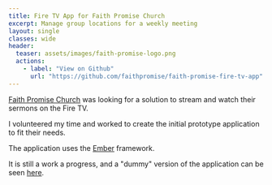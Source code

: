 ```yaml
---
title: Fire TV App for Faith Promise Church
excerpt: Manage group locations for a weekly meeting
layout: single
classes: wide
header:
  teaser: assets/images/faith-promise-logo.png
  actions:
    - label: "View on Github"
      url: "https://github.com/faithpromise/faith-promise-fire-tv-app"
---
```


[Faith Promise Church](https://faithpromise.org/) was looking for a solution to stream and watch their sermons on the Fire TV.

I volunteered my time and worked to create the initial prototype application to fit their needs.

The application uses the [Ember](http://www.emberjs.com) framework.

It is still a work a progress, and a "dummy" version of the application can be seen [here](https://faithpromise.github.io/faith-promise-fire-tv-app/).
